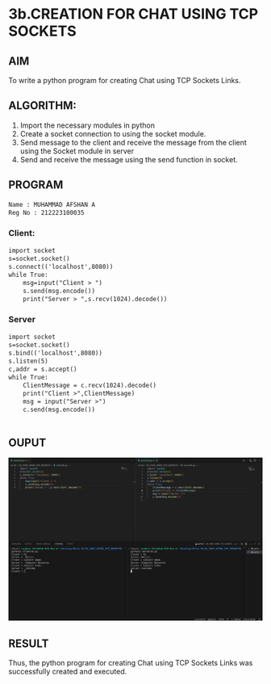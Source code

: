 # 3b.CREATION FOR CHAT USING TCP SOCKETS
## AIM
To write a python program for creating Chat using TCP Sockets Links.
## ALGORITHM:
1. Import the necessary modules in python
2. Create a socket connection to using the socket module.
3. Send message to the client and receive the message from the client using the Socket module in
server
4. Send and receive the message using the send function in socket.
## PROGRAM
```
Name : MUHAMMAD AFSHAN A
Reg No : 212223100035
```
### Client:
```
import socket
s=socket.socket()
s.connect(('localhost',8080))
while True:
    msg=input("Client > ")
    s.send(msg.encode())
    print("Server > ",s.recv(1024).decode())

```
### Server
```
import socket
s=socket.socket()
s.bind(('localhost',8080))
s.listen(5)
c,addr = s.accept()
while True:
    ClientMessage = c.recv(1024).decode()
    print("Client >",ClientMessage)
    msg = input("Server >")
    c.send(msg.encode())
    
```
## OUPUT

![ex-3b](Ex-3b.png)


## RESULT
Thus, the python program for creating Chat using TCP Sockets Links was successfully created and executed.
